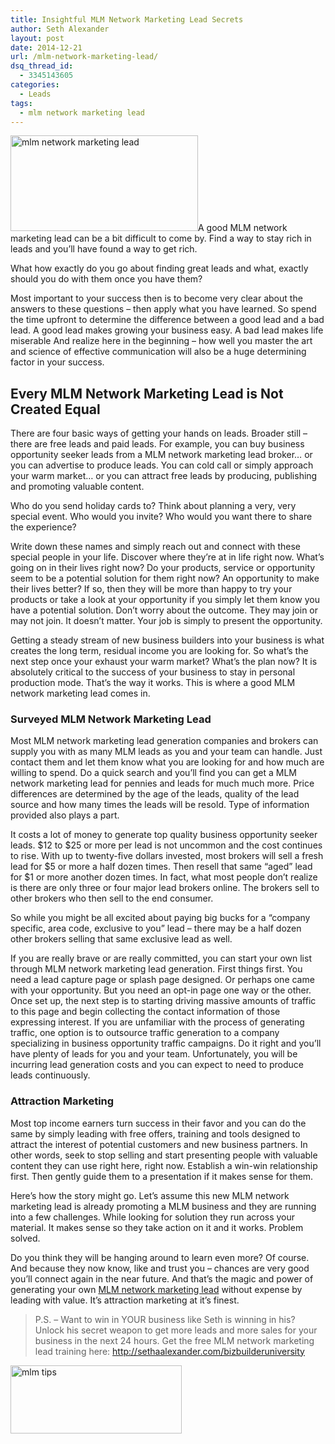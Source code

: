 ```yaml
---
title: Insightful MLM Network Marketing Lead Secrets
author: Seth Alexander
layout: post
date: 2014-12-21
url: /mlm-network-marketing-lead/
dsq_thread_id:
  - 3345143605
categories:
  - Leads
tags:
  - mlm network marketing lead
---
```

<img class="alignleft size-medium wp-image-1931" src="http://sethaalexander.com/wp-content/uploads/2014/12/mlm-network-marketing-lead-300x153.jpg" alt="mlm network marketing lead" width="300" height="153" />A good MLM network marketing lead can be a bit difficult to come by. Find a way to stay rich in leads and you&#8217;ll have found a way to get rich.

What how exactly do you go about finding great leads and what, exactly should you do with them once you have them?

Most important to your success then is to become very clear about the answers to these questions &#8211; then apply what you have learned. So spend the time upfront to determine the difference between a good lead and a bad lead. A good lead makes growing your business easy. A bad lead makes life miserable And realize here in the beginning &#8211; how well you master the art and science of effective communication will also be a huge determining factor in your success.

## Every MLM Network Marketing Lead is Not Created Equal

There are four basic ways of getting your hands on leads. Broader still &#8211; there are free leads and paid leads. For example, you can buy business opportunity seeker leads from a MLM network marketing lead broker&#8230; or you can advertise to produce leads. You can cold call or simply approach your warm market&#8230; or you can attract free leads by producing, publishing and promoting valuable content.

Who do you send holiday cards to? Think about planning a very, very special event. Who would you invite? Who would you want there to share the experience?

Write down these names and simply reach out and connect with these special people in your life. Discover where they&#8217;re at in life right now. What&#8217;s going on in their lives right now? Do your products, service or opportunity seem to be a potential solution for them right now? An opportunity to make their lives better? If so, then they will be more than happy to try your products or take a look at your opportunity if you simply let them know you have a potential solution. Don&#8217;t worry about the outcome. They may join or may not join. It doesn&#8217;t matter. Your job is simply to present the opportunity.

Getting a steady stream of new business builders into your business is what creates the long term, residual income you are looking for. So what&#8217;s the next step once your exhaust your warm market? What&#8217;s the plan now? It is absolutely critical to the success of your business to stay in personal production mode. That&#8217;s the way it works. This is where a good MLM network marketing lead comes in.

### Surveyed MLM Network Marketing Lead

Most MLM network marketing lead generation companies and brokers can supply you with as many MLM leads as you and your team can handle. Just contact them and let them know what you are looking for and how much are willing to spend. Do a quick search and you&#8217;ll find you can get a MLM network marketing lead for pennies and leads for much much more. Price differences are determined by the age of the leads, quality of the lead source and how many times the leads will be resold. Type of information provided also plays a part.

It costs a lot of money to generate top quality business opportunity seeker leads. $12 to $25 or more per lead is not uncommon and the cost continues to rise. With up to twenty-five dollars invested, most brokers will sell a fresh lead for $5 or more a half dozen times. Then resell that same &#8220;aged&#8221; lead for $1 or more another dozen times. In fact, what most people don&#8217;t realize is there are only three or four major lead brokers online. The brokers sell to other brokers who then sell to the end consumer.

So while you might be all excited about paying big bucks for a &#8220;company specific, area code, exclusive to you&#8221; lead &#8211; there may be a half dozen other brokers selling that same exclusive lead as well.

If you are really brave or are really committed, you can start your own list through MLM network marketing lead generation. First things first. You need a lead capture page or splash page designed. Or perhaps one came with your opportunity. But you need an opt-in page one way or the other. Once set up, the next step is to starting driving massive amounts of traffic to this page and begin collecting the contact information of those expressing interest. If you are unfamiliar with the process of generating traffic, one option is to outsource traffic generation to a company specializing in business opportunity traffic campaigns. Do it right and you&#8217;ll have plenty of leads for you and your team. Unfortunately, you will be incurring lead generation costs and you can expect to need to produce leads continuously.

### Attraction Marketing

Most top income earners turn success in their favor and you can do the same by simply leading with free offers, training and tools designed to attract the interest of potential customers and new business partners. In other words, seek to stop selling and start presenting people with valuable content they can use right here, right now. Establish a win-win relationship first. Then gently guide them to a presentation if it makes sense for them.

Here&#8217;s how the story might go. Let&#8217;s assume this new MLM network marketing lead is already promoting a MLM business and they are running into a few challenges. While looking for solution they run across your material. It makes sense so they take action on it and it works. Problem solved.

Do you think they will be hanging around to learn even more? Of course. And because they now know, like and trust you &#8211; chances are very good you&#8217;ll connect again in the near future. And that&#8217;s the magic and power of generating your own [MLM network marketing lead][1] without expense by leading with value. It&#8217;s attraction marketing at it&#8217;s finest.

> P.S. – Want to win in YOUR business like Seth is winning in his? Unlock his secret weapon to get more leads and more sales for your business in the next 24 hours. Get the free MLM network marketing lead training here: <a rel="nofollow" href="http://sethaalexander.bizbuilderuniversity.com/?t=saa-mlm-network-marketing-lead">http://sethaalexander.com/bizbuilderuniversity</a>

<a rel="nofollow" href="http://sethaalexander.com/about-seth/" title="Bio"><img class="alignleft size-full wp-image-602" title="mlm tips" src="http://cdn.sethaalexander.com/wp-content/uploads/2012/09/signature.png" alt="mlm tips" width="274" height="109" /></a>

 [1]: http://sethaalexander.bizbuilderuniversity.com/?t=saa-mlm-network-marketing-lead